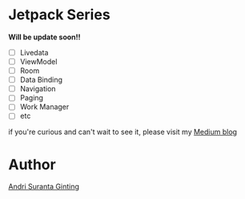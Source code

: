 # Jetpack Series
**Will be update soon!!**

- [ ] Livedata
- [ ] ViewModel
- [ ] Room 
- [ ] Data Binding
- [ ] Navigation
- [ ] Paging
- [ ] Work Manager
- [ ] etc

if you're curious and can't wait to see it, please visit my [Medium blog](https://medium.com/@andris.ginting)

# Author
[Andri Suranta Ginting](https://www.linkedin.com/in/andriiginting/)
